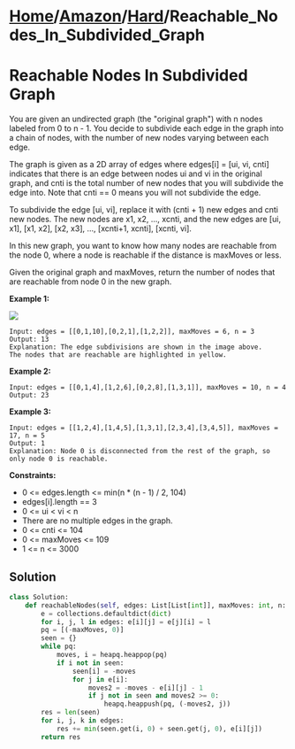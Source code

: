 # [Home](./../..)/[Amazon](./..)/[Hard](./)/Reachable_Nodes_In_Subdivided_Graph
<h1>Reachable Nodes In Subdivided Graph</h1>

<p>
You are given an undirected graph (the "original graph") with n nodes labeled from 0 to n - 1. You decide to subdivide each edge in the graph into a chain of nodes, with the number of new nodes varying between each edge.
</p>
<p>
The graph is given as a 2D array of edges where edges[i] = [ui, vi, cnti] indicates that there is an edge between nodes ui and vi in the original graph, and cnti is the total number of new nodes that you will subdivide the edge into. Note that cnti == 0 means you will not subdivide the edge.
</p>
<p>
To subdivide the edge [ui, vi], replace it with (cnti + 1) new edges and cnti new nodes. The new nodes are x1, x2, ..., xcnti, and the new edges are [ui, x1], [x1, x2], [x2, x3], ..., [xcnti+1, xcnti], [xcnti, vi].
</p>
<p>
In this new graph, you want to know how many nodes are reachable from the node 0, where a node is reachable if the distance is maxMoves or less.
</p>
<p>
Given the original graph and maxMoves, return the number of nodes that are reachable from node 0 in the new graph.
</p>

<b>Example 1:</b>

<img src="https://s3-lc-upload.s3.amazonaws.com/uploads/2018/08/01/origfinal.png">

    Input: edges = [[0,1,10],[0,2,1],[1,2,2]], maxMoves = 6, n = 3
    Output: 13
    Explanation: The edge subdivisions are shown in the image above.
    The nodes that are reachable are highlighted in yellow.

<b>Example 2:</b>

    Input: edges = [[0,1,4],[1,2,6],[0,2,8],[1,3,1]], maxMoves = 10, n = 4
    Output: 23

<b>Example 3:</b>

    Input: edges = [[1,2,4],[1,4,5],[1,3,1],[2,3,4],[3,4,5]], maxMoves = 17, n = 5
    Output: 1
    Explanation: Node 0 is disconnected from the rest of the graph, so only node 0 is reachable.

<b>Constraints:</b>

- 0 <= edges.length <= min(n * (n - 1) / 2, 104)
- edges[i].length == 3
- 0 <= ui < vi < n
- There are no multiple edges in the graph.
- 0 <= cnti <= 104
- 0 <= maxMoves <= 109
- 1 <= n <= 3000

<h2>Solution</h2>

```python
class Solution:
    def reachableNodes(self, edges: List[List[int]], maxMoves: int, n: int) -> int:
        e = collections.defaultdict(dict)
        for i, j, l in edges: e[i][j] = e[j][i] = l
        pq = [(-maxMoves, 0)]
        seen = {}
        while pq:
            moves, i = heapq.heappop(pq)
            if i not in seen:
                seen[i] = -moves
                for j in e[i]:
                    moves2 = -moves - e[i][j] - 1
                    if j not in seen and moves2 >= 0:
                        heapq.heappush(pq, (-moves2, j))
        res = len(seen)
        for i, j, k in edges:
            res += min(seen.get(i, 0) + seen.get(j, 0), e[i][j])
        return res
```
